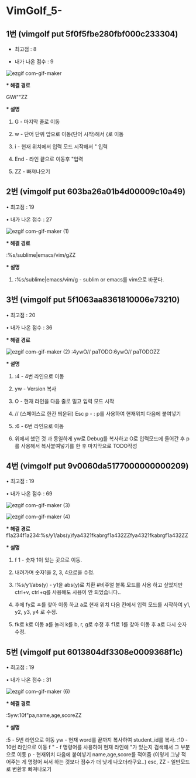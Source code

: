 # VimGolf_5-


## 1번 (vimgolf put 5f0f5fbe280fbf000c233304)

* 최고점 : 8

* 내가 나온 점수 : 9

![ezgif com-gif-maker](https://user-images.githubusercontent.com/86939460/143795552-6680e11a-060d-4d94-a83e-10781cdcd459.gif)

  __* 해결 경로__

  GWi"<kEnd>"<Esc>ZZ
  
  __* 설명__
  
 1) G - 마지막 줄로 이동
  
 2) w - 단어 단위 앞으로 이동(단어 시작)해서 {로 이동
  
 3) i -  현재 위치에서 입력 모드 시작해서 " 입력
  
 4) End - 라인 끝으로 이동후 "입력
  
 5) ZZ - 빠져나오기
  
## 2번 (vimgolf put 603ba26a01b4d00009c10a49)
  
• 최고점 : 19
  
• 내가 나온 점수 : 27
  
![ezgif com-gif-maker (1)](https://user-images.githubusercontent.com/86939460/143795566-fdff0538-bb3d-459b-a98c-08f69fc1e490.gif)
  
 __* 해결 경로__
  
 :%s/sublime\|emacs/vim/g<CR>ZZ
  
  __* 설명__
  
 1) :%s/sublime\|emacs/vim/g - sublim or emacs를 vim으로 바꾼다. 
  
    
## 3번 (vimgolf put 5f1063aa8361810006e73210)

• 최고점 : 20
  
• 내가 나온 점수 : 36
  
  __* 해결 경로__
  
![ezgif com-gif-maker (2)](https://user-images.githubusercontent.com/86939460/143795571-0b231553-fcf1-4080-a90b-ec42d7571d03.gif)
:4<CR>ywO// <Esc>paTODO<Esc>:6<CR>ywO// <Esc>paTODO<Esc>ZZ
  
  __* 설명__
  
 1) :4 - 4번 라인으로 이동
  
 2) yw - Version 복사
  
 3) O - 현재 라인을 다음 줄로 밀고 입력 모드 시작
  
 4) // (스페이스로 한칸 띄운뒤) Esc p - : p를 사용하여 현재위치 다음에 붙여넣기
  
 5) :6 - 6번 라인으로 이동
  
 6) 위에서 했던 것 과 동일하게 yw로 Debug를 복사하고 O로 입력모드에 들어간 후 p를 사용해서 복사붙여넣기를 한 후 마지막으로 TODO작성

## 4번 (vimgolf put 9v0060da5177000000000209)
  
• 최고점 : 19
  
• 내가 나온 점수 : 69
  
![ezgif com-gif-maker (3)](https://user-images.githubusercontent.com/86939460/143795580-a5950b00-bbf9-461b-9e49-b5ec02f4b73b.gif)

![ezgif com-gif-maker (4)](https://user-images.githubusercontent.com/86939460/143795583-862f1c3a-cbaa-41ab-8259-34fcf07a2284.gif)

  __* 해결 경로__
<Down>f1a<Down><BS>2<Down><BS>3<Down><BS>4<Esc><Down>f1a<Down><BS>2<Down><BS>3<Down><BS>4<Esc>:%s/y1/abs(y)<CR>fya4<Up><Left>3<Up><Left>2<Up><Left>1<Esc>fka<Down><BS>b<Down><BS>r<Down><BS>g<Esc>f1a<BS>4<Up><BS>3<Up><BS>2<Esc>ZZ<CR>fya4<Up><Left>3<Up><Left>2<Up><Left>1<Esc>fka<Down><BS>b<Down><BS>r<Down><BS>g<Esc>f1a<BS>4<Up><BS>3<Up><BS>2<Esc>ZZ
 
  __* 설명__
  
  1) f 1 - 숫자 1이 있는 곳으로 이동.
  
  2) 내려가며 숫자1을 2, 3, 4으로을 수정.
  
  3) :%s/y1/abs(y) - y1을 abs(y)로 치환    #비주얼 블록 모드를 사용 하고 싶었지만 ctrl+v, ctrl+q를 사용해도 사용이 안 되었습니다.. 
  
  4) 후에 fy로 ㅛ를 찾아 이동 하고 a로 현재 위치 다음 칸에서 입력 모드를 시작하여 y1, y2, y3, y4 로 수정.
  
  5) fk로 k로 이동 a를 눌러 k를 b, r, g로 수정 후 f1로 1를 찾아 이동 후 a로 다시 숫자 수정.
  
## 5번 (vimgolf put 6013804df3308e0009368f1c)

  • 최고점 : 19

  • 내가 나온 점수 : 31

![ezgif com-gif-maker (6)](https://user-images.githubusercontent.com/86939460/143796277-71a5e120-994e-4707-b2a3-ec623f7a7edc.gif)

   __* 해결 경로__
  
  :5<CR>yw:10<CR>f"pa,name,age,score<Esc>ZZ
  
  __* 설명__
  
  :5 - 5번 라인으로 이동
  yw - 현재 word를 끝까지 복사하여 student_id를 복사.
  :10 - 10번 라인으로 이동
  f " - f 명령어를 사용하여 현재 라인에 "가 있는지 검색해서 그 부분으로 이동
  p - 현재위치 다음에 붙여넣기
  name,age,score를 적어줌 (이렇게 그냥 적어주는 게 명령어 써서 하는 것보다 점수가 더 낮게 나오더라구요..)
  esc, ZZ - 일반모드로 변환후 빠져나오기
  
